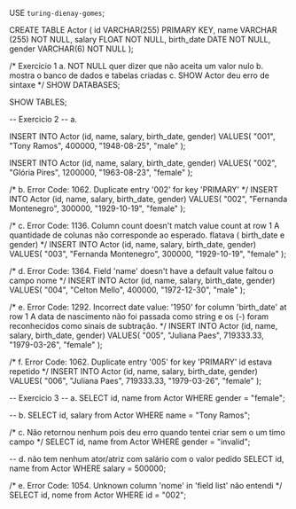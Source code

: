 USE `turing-dienay-gomes`;

CREATE TABLE Actor (
    id VARCHAR(255) PRIMARY KEY,
    name VARCHAR (255) NOT NULL,
    salary FLOAT NOT NULL,
    birth_date DATE NOT NULL,
	gender VARCHAR(6) NOT NULL
);

/* Exercicio 1
	a. NOT NULL quer dizer que não aceita um valor nulo
    b. mostra o banco de dados e tabelas criadas
    c. SHOW Actor deu erro de sintaxe
*/
SHOW DATABASES;

SHOW TABLES;
 
-- Exercicio 2
-- a.
    
INSERT INTO Actor (id, name, salary, birth_date, gender)
VALUES(
  "001", 
  "Tony Ramos",
  400000,
  "1948-08-25", 
  "male"
);

INSERT INTO Actor (id, name, salary, birth_date, gender)
VALUES(
  "002", 
  "Glória Pires",
  1200000,
  "1963-08-23", 
  "female"
);

/* b. 
	Error Code: 1062. Duplicate entry '002' for key 'PRIMARY'
*/
INSERT INTO Actor (id, name, salary, birth_date, gender)
VALUES(
  "002", 
  "Fernanda Montenegro",
  300000,
  "1929-10-19", 
  "female"
);

/* c. 
	Error Code: 1136. Column count doesn't match
    value count at row 1
    A quantidade de colunas não corresponde ao esperado.
    flatava ( birth_date e gender)
*/
INSERT INTO Actor (id, name, salary, birth_date, gender)
VALUES(
  "003", 
  "Fernanda Montenegro",
  300000,
  "1929-10-19", 
  "female"
);

/* d. 
	Error Code: 1364. Field 'name' doesn't have a default value
	faltou o campo nome
*/
INSERT INTO Actor (id, name, salary, birth_date, gender)
VALUES(
  "004",
  "Celton Mello",
  400000,
  "1972-12-30", 
  "male"
);

/* e.
	Error Code: 1292. Incorrect date value: '1950' for column 'birth_date' at row 1
	A data de nascimento não foi passada como string e os (-)
    foram reconhecidos como sinais de subtração.
*/
INSERT INTO Actor (id, name, salary, birth_date, gender)
VALUES(
  "005", 
  "Juliana Paes",
  719333.33,
  "1979-03-26", 
  "female"
);

/*	f. 
	Error Code: 1062. Duplicate entry '005' for key 'PRIMARY'
	id estava repetido
*/
INSERT INTO Actor (id, name, salary, birth_date, gender)
VALUES(
  "006", 
  "Juliana Paes",
  719333.33,
  "1979-03-26", 
  "female"
);

-- Exercicio 3
-- a.
SELECT id, name from Actor WHERE gender = "female";

-- b.
SELECT id, salary from Actor WHERE name = "Tony Ramos";

/* c. Não retornou nenhum pois deu erro quando
	tentei criar sem o um timo campo
*/
SELECT id, name from Actor WHERE gender = "invalid";

-- d. não tem nenhum ator/atriz com salário com o valor pedido
SELECT id, name from Actor WHERE salary = 500000;

/* e.
	Error Code: 1054. Unknown column 'nome' in 'field list'
	não entendi
*/
SELECT id, nome from Actor WHERE id = "002";

